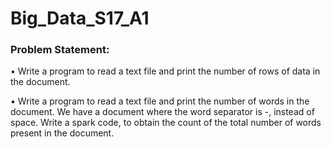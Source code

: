 # Big_Data_S17_A1

### Problem Statement: 
•	Write a program to read a text file and print the number of rows of data in the document.

•	Write a program to read a text file and print the number of words in the document. We have a document where the word separator is -, instead of space. Write a spark code, to obtain the count of the total number of words present in the document.
